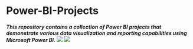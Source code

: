 # Power-BI-Projects
_**This repository contains a collection of Power BI projects that demonstrate various data visualization and reporting capabilities using Microsoft Power BI.**_
<img src="https://res.cloudinary.com/dyd911kmh/image/upload/v1656061491/shutterstock_1457518061_facb3bdf6b.jpg">
<img src="https://res.cloudinary.com/dyd911kmh/image/upload/v1656058877/image1_86e6306f26.png">
